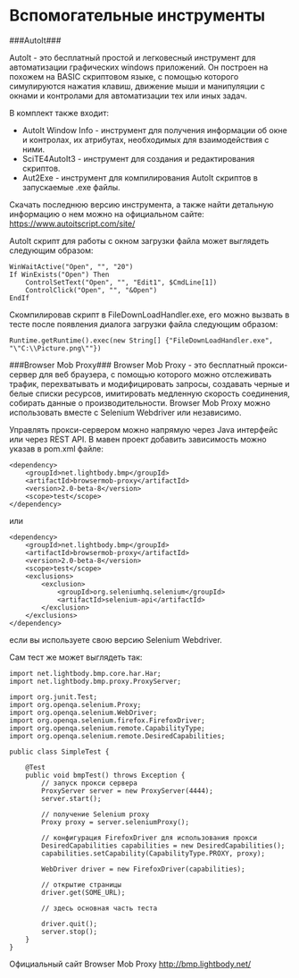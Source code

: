 # Вспомогательные инструменты
###AutoIt###

AutoIt - это бесплатный простой и легковесный инструмент для автоматизации графических windows приложений. Он построен на похожем на BASIC скриптовом языке, с помощью которого симулируются нажатия клавиш, движение мыши и манипуляции с окнами и контролами для автоматизации тех или иных задач.

В комплект также входит:
* AutoIt Window Info - инструмент для получения информации об окне и контролах, их атрибутах, необходимых для взаимодействия с ними.
* SciTE4AutoIt3 - инструмент для создания и редактирования скриптов.
* Aut2Exe - инструмент для компилирования AutoIt скриптов в запускаемые .exe файлы.

Скачать последнюю версию инструмента, а также найти детальную информацию о нем можно на официальном сайте: https://www.autoitscript.com/site/

AutoIt скрипт для работы с окном загрузки файла может выглядеть следующим образом:
```
WinWaitActive("Open", "", "20")
If WinExists("Open") Then
    ControlSetText("Open", "", "Edit1", $CmdLine[1])
    ControlClick("Open", "", "&Open")
EndIf
```
Скомпилировав скрипт в FileDownLoadHandler.exe, его можно вызвать в тесте после появления диалога загрузки файла следующим образом:
```
Runtime.getRuntime().exec(new String[] {"FileDownLoadHandler.exe", "\"C:\\Picture.png\""})
```
###Browser Mob Proxy###
Browser Mob Proxy - это бесплатный прокси-сервер для веб браузера, с помощью которого можно отслеживать трафик, перехватывать и модифицировать запросы, создавать черные и белые списки ресурсов, имитировать медленную скорость соединения, собирать данные о производительности. Browser Mob Proxy можно использовать вместе с Selenium Webdriver или независимо.

Управлять прокси-сервером можно напрямую через Java интерфейс или через REST API. В мавен проект добавить зависимость можно указав в pom.xml файле:
```
<dependency>
    <groupId>net.lightbody.bmp</groupId>
    <artifactId>browsermob-proxy</artifactId>
    <version>2.0-beta-8</version>
    <scope>test</scope>
</dependency>
```
или
```
<dependency>
    <groupId>net.lightbody.bmp</groupId>
    <artifactId>browsermob-proxy</artifactId>
    <version>2.0-beta-8</version>
    <scope>test</scope>
    <exclusions>
        <exclusion>
            <groupId>org.seleniumhq.selenium</groupId>
            <artifactId>selenium-api</artifactId>
        </exclusion>
    </exclusions>
</dependency>
```
если вы используете свою версию Selenium Webdriver.

Сам тест же может выглядеть так:
```
import net.lightbody.bmp.core.har.Har;
import net.lightbody.bmp.proxy.ProxyServer;

import org.junit.Test;
import org.openqa.selenium.Proxy;
import org.openqa.selenium.WebDriver;
import org.openqa.selenium.firefox.FirefoxDriver;
import org.openqa.selenium.remote.CapabilityType;
import org.openqa.selenium.remote.DesiredCapabilities;

public class SimpleTest {

    @Test
    public void bmpTest() throws Exception {
        // запуск прокси сервера
        ProxyServer server = new ProxyServer(4444);
        server.start();

        // получение Selenium proxy
        Proxy proxy = server.seleniumProxy();

        // конфигурация FirefoxDriver для использования прокси
        DesiredCapabilities capabilities = new DesiredCapabilities();
        capabilities.setCapability(CapabilityType.PROXY, proxy);

        WebDriver driver = new FirefoxDriver(capabilities);

        // открытие страницы
        driver.get(SOME_URL);

        // здесь основная часть теста

        driver.quit();
        server.stop();
    }
}
```
Официальный сайт Browser Mob Proxy http://bmp.lightbody.net/

